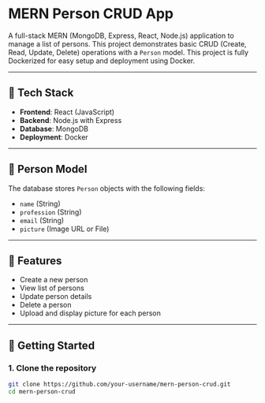 # MERN Person CRUD App

A full-stack MERN (MongoDB, Express, React, Node.js) application to manage a list of persons. This project demonstrates basic CRUD (Create, Read, Update, Delete) operations with a `Person` model. This project is fully Dockerized for easy setup and deployment using Docker.

---

## 🧱 Tech Stack

- **Frontend**: React (JavaScript)
- **Backend**: Node.js with Express
- **Database**: MongoDB
- **Deployment**: Docker

---

## 👤 Person Model

The database stores `Person` objects with the following fields:

- `name` (String)
- `profession` (String)
- `email` (String)
- `picture` (Image URL or File)

---

## 🧪 Features

- Create a new person
- View list of persons
- Update person details
- Delete a person
- Upload and display picture for each person

---

## 🚀 Getting Started

### 1. Clone the repository

```bash
git clone https://github.com/your-username/mern-person-crud.git
cd mern-person-crud
```
